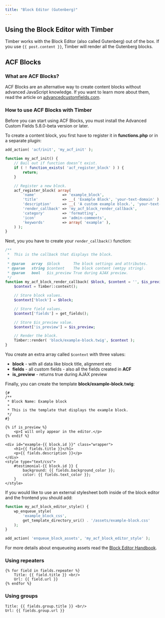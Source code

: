 ```yaml
---
title: "Block Editor (Gutenberg)"
---
```


## Using the Block Editor with Timber

Timber works with the Block Editor (also called Gutenberg) out of the box. If you use `{{ post.content }}`, Timber will render all the Gutenberg blocks.

## ACF Blocks

### What are ACF Blocks?

ACF Blocks are an alternative way to create content blocks without advanced JavaScript knowledge. If you want to learn more about them, read the article on [advancedcustomfields.com](https://www.advancedcustomfields.com/blog/acf-5-8-introducing-acf-blocks-for-gutenberg/).

### How to use ACF Blocks with Timber

Before you can start using ACF Blocks, you must install the Advanced Custom Fields 5.8.0-beta version or later.

To create a content block, you first have to register it in **functions.php** or in a separate plugin:

```php
add_action( 'acf/init', 'my_acf_init' );

function my_acf_init() {
    // Bail out if function doesn’t exist.
    if ( ! function_exists( 'acf_register_block' ) ) {
        return;
    }

    // Register a new block.
    acf_register_block( array(
        'name'            => 'example_block',
        'title'           => __( 'Example Block', 'your-text-domain' ),
        'description'     => __( 'A custom example block.', 'your-text-domain' ),
        'render_callback' => 'my_acf_block_render_callback',
        'category'        => 'formatting',
        'icon'            => 'admin-comments',
        'keywords'        => array( 'example' ),
    ) );
}
```

Next, you you have to create your `render_callback()` function:

```php
/**
 *  This is the callback that displays the block.
 *
 * @param   array  $block      The block settings and attributes.
 * @param   string $content    The block content (emtpy string).
 * @param   bool   $is_preview True during AJAX preview.
 */
function my_acf_block_render_callback( $block, $content = '', $is_preview = false ) {
    $context = Timber::context();

    // Store block values.
    $context['block'] = $block;

    // Store field values.
    $context['fields'] = get_fields();

    // Store $is_preview value.
    $context['is_preview'] = $is_preview;

    // Render the block.
    Timber::render( 'block/example-block.twig', $context );
}
```

You create an extra array called `$context` with three values:
- **block** - with all data like block title, alignment etc
- **fields** - all custom fields - also all the fields created in **ACF**
- **is_preview** - returns true during AJAX preview

Finally, you can create the template **block/example-block.twig**:

```twig
{#
/**
 * Block Name: Example block
 *
 * This is the template that displays the example block.
 */
#}

{% if is_preview %}
    <p>I will only appear in the editor.</p>
{% endif %}

<div id="example-{{ block.id }}" class="wrapper">
    <h1>{{ fields.title }}</h1>
    <p>{{ fields.description }}</p>
</div>
<style type="text/css">
    #testimonial-{{ block.id }} {
        background: {{ fields.background_color }};
        color: {{ fields.text_color }};
    }
</style>
```

If you would like to use an external stylesheet both inside of the block editor and the frontend you should add:

```php
function my_acf_block_editor_style() {
    wp_enqueue_style(
        'example_block_css',
        get_template_directory_uri() . '/assets/example-block.css'
    );
}

add_action( 'enqueue_block_assets', 'my_acf_block_editor_style' );
```

For more details about enqueueing assets read the [Block Editor Handbook](https://developer.wordpress.org/block-editor/tutorials/block-tutorial/applying-styles-with-stylesheets/#enqueueing-editor-only-block-assets).

### Using repeaters

```
{% for field in fields.repeater %}
    Title: {{ field.title }} <br/>
    Url: {{ field.url }}
{% endfor %}
```

### Using groups

```
Title: {{ fields.group.title }} <br/>
Url: {{ fields.group.url }}
```
